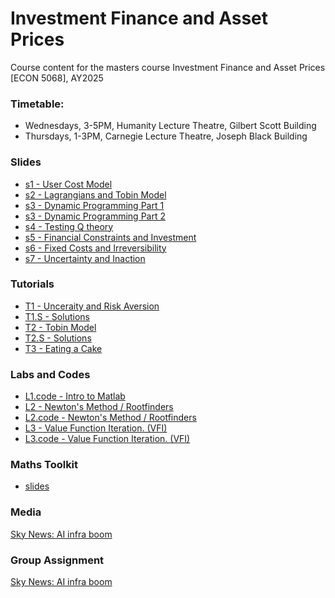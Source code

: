
# <i class="fas fa-chart-line"></i> <i class="fas fa-industry"></i> <i class="fas fa-wrench"></i> Investment Finance and Asset Prices

Course content for the masters course Investment Finance and Asset Prices [ECON 5068], AY2025

### Timetable:
- Wednesdays, 3-5PM, Humanity Lecture Theatre, Gilbert Scott Building 
- Thursdays,  1-3PM, Carnegie Lecture Theatre, Joseph Black Building


### <i class="fas fa-file-pdf"></i> Slides
- [s1 - User Cost Model](/uploads/ifap1.pdf)
- [s2 - Lagrangians and Tobin Model](/uploads/ifap/ifap2.pdf)
- [s3 - Dynamic Programming Part 1](/uploads/ifap/ifap3.pdf)
- [s3 - Dynamic Programming Part 2](/uploads/ifap/ifap4.pdf)
- [s4 - Testing Q theory]()
- [s5 - Financial Constraints and Investment]()
- [s6 - Fixed Costs and Irreversibility]()
- [s7 - Uncertainty and Inaction]()

### <i class="fas fa-dumbbell"></i> Tutorials
- [T1 - Unceraity and Risk Aversion]()
- [T1.S - Solutions]()
- [T2 - Tobin Model]()
- [T2.S - Solutions]()
- [T3 - Eating a Cake]()

### <i class="fas fa-code"></i> Labs and Codes
- [L1.code - Intro to Matlab]()
- [L2 - Newton's Method / Rootfinders]()
- [L2.code - Newton's Method / Rootfinders]()
- [L3 - Value Function Iteration. (VFI)]()
- [L3.code - Value Function Iteration. (VFI)]()


### <i class="fas fa-toolbox"></i> Maths Toolkit
- [slides](/uploads/math.pdf)


### <i class="fas fa-photo-film"></i>Media
[Sky News: AI infra boom](/uploads/ifap/math.pdf)

### <i class="fas fa-circle-question"></i>Group Assignment
[Sky News: AI infra boom](/uploads/ifap/math.pdf)